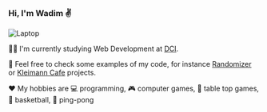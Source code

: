 ### Hi, I'm Wadim :v:

![Laptop](https://www.beckondelve.com/images/web.gif)

:man_student: I'm currently studying Web Development at [DCI](https://digitalcareerinstitute.org/).

:briefcase: Feel free to check some examples of my code, for instance [Randomizer](https://sempris.github.io/civ_randomizer/) or [Kleimann Cafe](https://sempris.github.io/kleimann/) projects.

:hearts: My hobbies are :computer: programming, :video_game: computer games, :game_die: table top games, :basketball: basketball, :ping_pong: ping-pong

